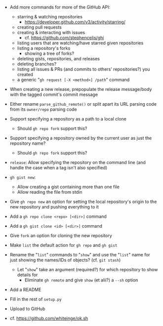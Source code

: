 - Add more commands for more of the GitHub API:
    - starring & watching repositories
        - <https://developer.github.com/v3/activity/starring/>
    - creating pull requests
    - creating & interacting with issues
        - cf. <https://github.com/stephencelis/ghi>
    - listing users that are watching/have starred given repositories
    - listing a repository's forks
        - showing a tree of forks?
    - deleting gists, repositories, and releases
    - deleting branches?
    - listing all issues & PRs (and commits to others' repositories?) you
      created
    - a generic "`gh request [-X <method>] /path`" command

- When creating a new release, prepopulate the release message/body with the
  tagged commit's commit message
- Either rename `parse_github_remote()` or split apart its URL parsing code
  from its `owner/repo` parsing code
- Support specifying a repository as a path to a local clone
    - Should `gh repo fork` support this?
- Support specifying a repository owned by the current user as just the
  repository name?
    - Should `gh repo fork` support this?
- `release`: Allow specifying the repository on the command line (and handle
  the case when a tag isn't also specified)
- `gh gist new`:
    - Allow creating a gist containing more than one file
    - Allow reading the file from stdin
- Give `gh repo new` an option for setting the local repository's origin to the
  new repository and pushing everything to it
- Add a `gh repo clone <repo> [<dir>]` command
- Add a `gh gist clone <id> [<dir>]` command
- Give `fork` an option for cloning the new repository
- Make `list` the default action for `gh repo` and `gh gist`
- Rename the "`list`" commands to "`show`" and use the "`list`" name for just
  showing the names/IDs of objects?  (cf. `git stash`)
    - Let "`show`" take an argument (required?) for which repository to show
      details for
        - Eliminate `gh remote` and give `show` (et alii?) a `--sh` option

- Add a README
- Fill in the rest of `setup.py`
- Upload to GitHub
- cf. <https://github.com/whiteinge/ok.sh>
